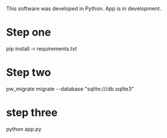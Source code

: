 This software was developed in Python. App is in development.

# Step one
pip install -r requirements.txt

# Step two
pw_migrate migrate --database "sqlite:///db.sqlite3"

# step three
python app.py
